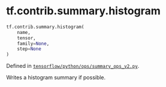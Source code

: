 <div itemscope itemtype="http://developers.google.com/ReferenceObject">
<meta itemprop="name" content="tf.contrib.summary.histogram" />
<meta itemprop="path" content="Stable" />
</div>

# tf.contrib.summary.histogram

``` python
tf.contrib.summary.histogram(
    name,
    tensor,
    family=None,
    step=None
)
```



Defined in [`tensorflow/python/ops/summary_ops_v2.py`](https://www.tensorflow.org/code/tensorflow/python/ops/summary_ops_v2.py).

Writes a histogram summary if possible.